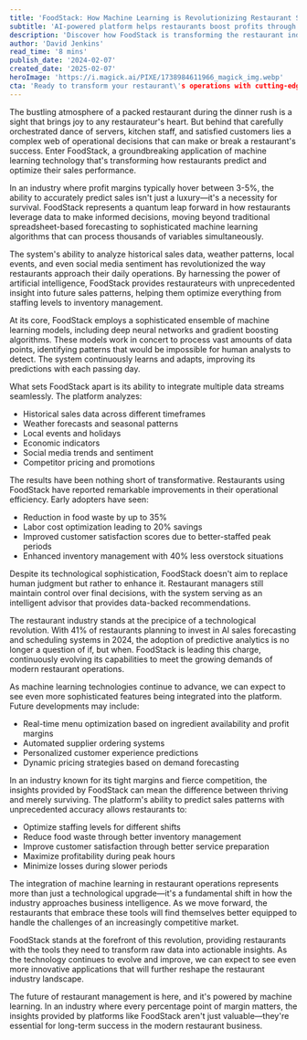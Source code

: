 ```yaml
---
title: 'FoodStack: How Machine Learning is Revolutionizing Restaurant Sales Prediction'
subtitle: 'AI-powered platform helps restaurants boost profits through predictive analytics'
description: 'Discover how FoodStack is transforming the restaurant industry through AI-driven sales predictions, enabling eateries to optimize operations, reduce waste, and increase profits.'
author: 'David Jenkins'
read_time: '8 mins'
publish_date: '2024-02-07'
created_date: '2025-02-07'
heroImage: 'https://i.magick.ai/PIXE/1738984611966_magick_img.webp'
cta: 'Ready to transform your restaurant\'s operations with cutting-edge AI? Connect with us on LinkedIn to stay updated on the latest innovations in restaurant technology and learn how FoodStack can help your business thrive.'
---
```


The bustling atmosphere of a packed restaurant during the dinner rush is a sight that brings joy to any restaurateur's heart. But behind that carefully orchestrated dance of servers, kitchen staff, and satisfied customers lies a complex web of operational decisions that can make or break a restaurant's success. Enter FoodStack, a groundbreaking application of machine learning technology that's transforming how restaurants predict and optimize their sales performance.

In an industry where profit margins typically hover between 3-5%, the ability to accurately predict sales isn't just a luxury—it's a necessity for survival. FoodStack represents a quantum leap forward in how restaurants leverage data to make informed decisions, moving beyond traditional spreadsheet-based forecasting to sophisticated machine learning algorithms that can process thousands of variables simultaneously.

The system's ability to analyze historical sales data, weather patterns, local events, and even social media sentiment has revolutionized the way restaurants approach their daily operations. By harnessing the power of artificial intelligence, FoodStack provides restaurateurs with unprecedented insight into future sales patterns, helping them optimize everything from staffing levels to inventory management.

At its core, FoodStack employs a sophisticated ensemble of machine learning models, including deep neural networks and gradient boosting algorithms. These models work in concert to process vast amounts of data points, identifying patterns that would be impossible for human analysts to detect. The system continuously learns and adapts, improving its predictions with each passing day.

What sets FoodStack apart is its ability to integrate multiple data streams seamlessly. The platform analyzes:
- Historical sales data across different timeframes
- Weather forecasts and seasonal patterns
- Local events and holidays
- Economic indicators
- Social media trends and sentiment
- Competitor pricing and promotions

The results have been nothing short of transformative. Restaurants using FoodStack have reported remarkable improvements in their operational efficiency. Early adopters have seen:
- Reduction in food waste by up to 35%
- Labor cost optimization leading to 20% savings
- Improved customer satisfaction scores due to better-staffed peak periods
- Enhanced inventory management with 40% less overstock situations

Despite its technological sophistication, FoodStack doesn't aim to replace human judgment but rather to enhance it. Restaurant managers still maintain control over final decisions, with the system serving as an intelligent advisor that provides data-backed recommendations.

The restaurant industry stands at the precipice of a technological revolution. With 41% of restaurants planning to invest in AI sales forecasting and scheduling systems in 2024, the adoption of predictive analytics is no longer a question of if, but when. FoodStack is leading this charge, continuously evolving its capabilities to meet the growing demands of modern restaurant operations.

As machine learning technologies continue to advance, we can expect to see even more sophisticated features being integrated into the platform. Future developments may include:
- Real-time menu optimization based on ingredient availability and profit margins
- Automated supplier ordering systems
- Personalized customer experience predictions
- Dynamic pricing strategies based on demand forecasting

In an industry known for its tight margins and fierce competition, the insights provided by FoodStack can mean the difference between thriving and merely surviving. The platform's ability to predict sales patterns with unprecedented accuracy allows restaurants to:
- Optimize staffing levels for different shifts
- Reduce food waste through better inventory management
- Improve customer satisfaction through better service preparation
- Maximize profitability during peak hours
- Minimize losses during slower periods

The integration of machine learning in restaurant operations represents more than just a technological upgrade—it's a fundamental shift in how the industry approaches business intelligence. As we move forward, the restaurants that embrace these tools will find themselves better equipped to handle the challenges of an increasingly competitive market.

FoodStack stands at the forefront of this revolution, providing restaurants with the tools they need to transform raw data into actionable insights. As the technology continues to evolve and improve, we can expect to see even more innovative applications that will further reshape the restaurant industry landscape.

The future of restaurant management is here, and it's powered by machine learning. In an industry where every percentage point of margin matters, the insights provided by platforms like FoodStack aren't just valuable—they're essential for long-term success in the modern restaurant business.